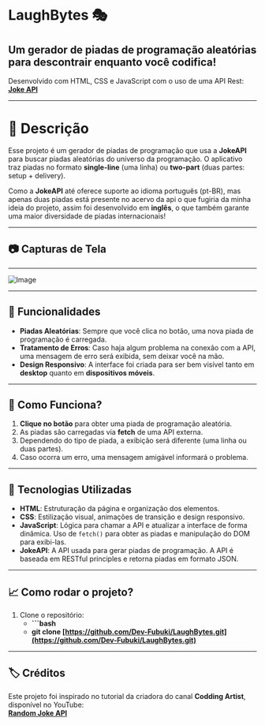 # **LaughBytes** 🎭


## **Um gerador de piadas de programação aleatórias para descontrair enquanto você codifica!**  
Desenvolvido com HTML, CSS e JavaScript com o uso de uma API Rest: [**Joke API**](https://v2.jokeapi.dev/)

--- 

# 📝 **Descrição**

Esse projeto é um gerador de piadas de programação que usa a **JokeAPI** para buscar piadas aleatórias do universo da programação. O aplicativo traz piadas no formato **single-line** (uma linha) ou **two-part** (duas partes: setup + delivery).

Como a **JokeAPI** até oferece suporte ao idioma português (pt-BR), mas apenas duas piadas está presente no acervo da api o que fugiria da minha ideia do projeto, assim foi desenvolvido em **inglês**, o que também garante uma maior diversidade de piadas internacionais!

---

## 📷 Capturas de Tela

---

![Image](https://github.com/user-attachments/assets/1b4e7aaa-3cfd-4653-b036-8d16fccf6311)

---

## 🔧 **Funcionalidades** 

- **Piadas Aleatórias**: Sempre que você clica no botão, uma nova piada de programação é carregada.
- **Tratamento de Erros**: Caso haja algum problema na conexão com a API, uma mensagem de erro será exibida, sem deixar você na mão.
- **Design Responsivo**: A interface foi criada para ser bem visível tanto em **desktop** quanto em **dispositivos móveis**.

---
  
## 🔄 **Como Funciona?**

1. **Clique no botão** para obter uma piada de programação aleatória.
2. As piadas são carregadas via **fetch** de uma API externa.
3. Dependendo do tipo de piada, a exibição será diferente (uma linha ou duas partes).
4. Caso ocorra um erro, uma mensagem amigável informará o problema.

---

## 🚀 **Tecnologias Utilizadas**

- **HTML**: Estruturação da página e organização dos elementos.
- **CSS**: Estilização visual, animações de transição e design responsivo.
- **JavaScript**: Lógica para chamar a API e atualizar a interface de forma dinâmica. Uso de `fetch()` para obter as piadas e manipulação do DOM para exibi-las.
- **JokeAPI**: A API usada para gerar piadas de programação. A API é baseada em RESTful principles e retorna piadas em formato JSON.

---

## 📈 **Como rodar o projeto?**

1. Clone o repositório:
   - **```bash**
   - **git clone [https://github.com/Dev-Fubuki/LaughBytes.git](https://github.com/Dev-Fubuki/LaughBytes.git)**

---

## 🏷️ **Créditos**

Este projeto foi inspirado no tutorial da criadora do canal **Codding Artist**, disponível no YouTube:  
[**Random Joke API**](https://www.youtube.com/watch?v=xHuaEKCldhE&list=PLNCevxogE3fiLT6bEObGeVfHVLnttptKv)
